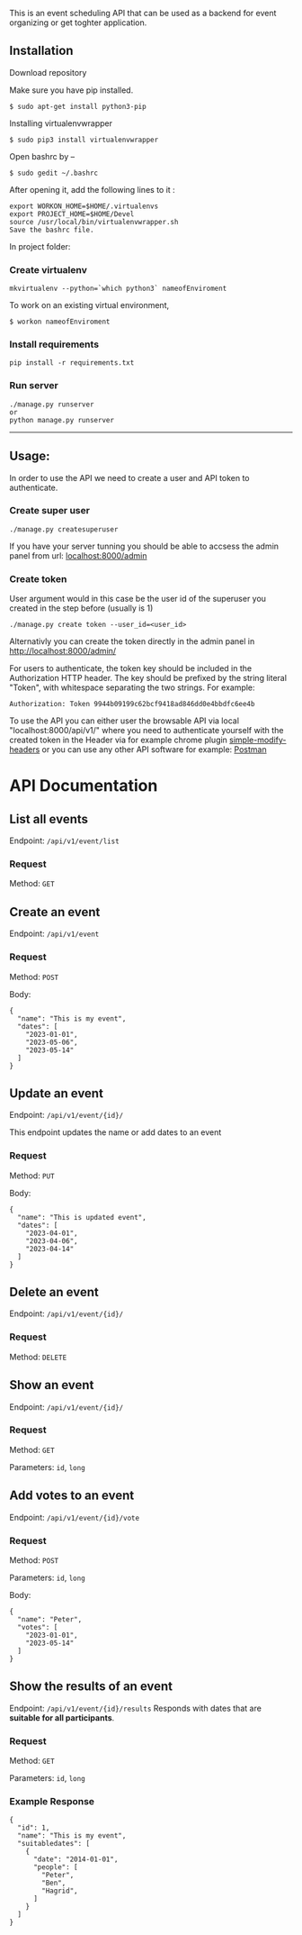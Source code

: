 This is an event scheduling API that can be used as a backend for event organizing or get toghter application.


## Installation

Download repository


Make sure you have pip installed.
```
$ sudo apt-get install python3-pip
```
Installing virtualenvwrapper 
```
$ sudo pip3 install virtualenvwrapper
```
Open bashrc by –
```
$ sudo gedit ~/.bashrc
```
After opening it, add the following  lines to it :
```
export WORKON_HOME=$HOME/.virtualenvs
export PROJECT_HOME=$HOME/Devel
source /usr/local/bin/virtualenvwrapper.sh
Save the bashrc file.
```

In project folder:

### Create virtualenv

```
mkvirtualenv --python=`which python3` nameofEnviroment
```

To work on an existing virtual environment,
```
$ workon nameofEnviroment
```
### Install requirements

```
pip install -r requirements.txt
```

### Run server

```
./manage.py runserver
or
python manage.py runserver
```

***

## Usage:
In order to use the API we need to create a user and API token to authenticate.


### Create super user

```
./manage.py createsuperuser
```

If you have your server tunning you should be able to accsess the admin panel from  url: [localhost:8000/admin](http://localhost:8000/admin/)

### Create token

User argument would in this case be the user id of the superuser you created in the step before (usually is 1)

```
./manage.py create token --user_id=<user_id>
```

Alternativly you can create the token directly in the admin panel in [http://localhost:8000/admin/](http://localhost:8000/admin/authtoken/tokenproxy/)



For users to authenticate, the token key should be included in the Authorization HTTP header. The key should be prefixed by the string literal "Token", with whitespace separating the two strings. For example:
```
Authorization: Token 9944b09199c62bcf9418ad846dd0e4bbdfc6ee4b
```
To use the API you can either user the browsable API via local "localhost:8000/api/v1/" where you need to authenticate yourself with the created token
in the Header via for example chrome plugin [simple-modify-headers](https://chrome.google.com/webstore/detail/simple-modify-headers/gjgiipmpldkpbdfjkgofildhapegmmic) or you can use any other API software for example: [Postman](https://www.postman.com/)


# API Documentation


## List all events
Endpoint: `/api/v1/event/list`

### Request
Method: `GET`



## Create an event
Endpoint: `/api/v1/event`

### Request
Method: `POST`

Body:

```
{
  "name": "This is my event",
  "dates": [
    "2023-01-01",
    "2023-05-06",
    "2023-05-14"
  ]
}
```
## Update an event
Endpoint: `/api/v1/event/{id}/`

This endpoint updates the name or add dates to an event

### Request
Method: `PUT`

Body:

```
{
  "name": "This is updated event",
  "dates": [
    "2023-04-01",
    "2023-04-06",
    "2023-04-14"
  ]
}
```

## Delete an event
Endpoint: `/api/v1/event/{id}/`

### Request
Method: `DELETE`


## Show an event
Endpoint: `/api/v1/event/{id}/`

### Request
Method: `GET`

Parameters: `id`, `long`



## Add votes to an event
Endpoint: `/api/v1/event/{id}/vote`

### Request
Method: `POST`

Parameters: `id`, `long`

Body:

```
{
  "name": "Peter",
  "votes": [
    "2023-01-01",
    "2023-05-14"
  ]
}
```


## Show the results of an event
Endpoint: `/api/v1/event/{id}/results`
Responds with dates that are **suitable for all participants**.

### Request
Method: `GET`

Parameters: `id`, `long`

### Example Response

```
{
  "id": 1,
  "name": "This is my event",
  "suitabledates": [
    {
      "date": "2014-01-01",
      "people": [
        "Peter",
        "Ben",
        "Hagrid",
      ]
    }
  ]
}
```
